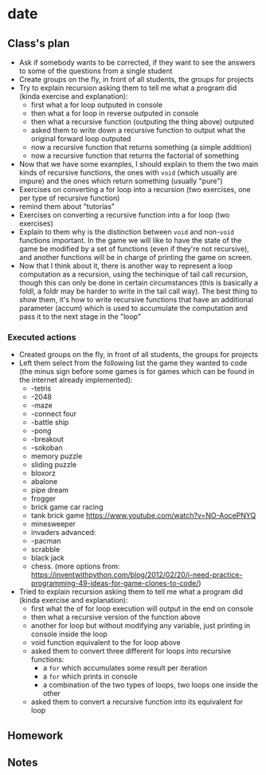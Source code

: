 # date #

## Class's plan ##
- Ask if somebody wants to be corrected, if they want to see the answers to some of the
  questions from a single student
- Create groups on the fly, in front of all students, the groups for projects
- Try to explain recursion asking them to tell me what a program did (kinda exercise and
  explanation):
  * first what a for loop outputed in console
  * then what a for loop in reverse outputed in console
  * then what a recursive function (outputing the thing above) outputed
  * asked them to write down a recursive function to output what the original forward loop
    outputed
  * now a recursive function that returns something (a simple addition)
  * now a recursive function that returns the factorial of something
- Now that we have some examples, I should explain to them the two main kinds of recursive
  functions, the ones with `void` (which usually are impure) and the ones which return
  something (usually "pure")
- Exercises on converting a for loop into a recursion (two exercises, one per type of
  recursive function)
- remind them about "tutorías"
- Exercises on converting a recursive function into a for loop (two exercises)
- Explain to them why is the distinction between `void` and non-`void` functions
  important. In the game we will like to have the state of the game be modified by a set
  of functions (even if they're not recursive), and another functions will be in charge of
  printing the game on screen.
- Now that I think about it, there is another way to represent a loop computation as a
  recursion, using the techinique of tail call recursion, though this can only be done in
  certain circumstances (this is basically a foldl, a foldr may be harder to write in the
  tail call way). The best thing to show them, it's how to write recursive functions that
  have an additional parameter (accum) which is used to accumulate the computation and
  pass it to the next stage in the "loop"

### Executed actions ##
- Created groups on the fly, in front of all students, the groups for projects
- Left them select from the following list the game they wanted to code (the minus sign
  before some games is for games which can be found in the internet already implemented):
  * -tetris
  * -2048
  * -maze
  * -connect four
  * -battle ship
  * -pong
  * -breakout
  * -sokoban
  * memory puzzle
  * sliding puzzle
  * bloxorz
  * abalone
  * pipe dream
  * frogger
  * brick game car racing
  * tank brick game https://www.youtube.com/watch?v=NO-AocePNYQ
  * minesweeper
  * invaders
  advanced:
  * -pacman
  * scrabble
  * black jack
  * chess.
  (more options from:
  <https://inventwithpython.com/blog/2012/02/20/i-need-practice-programming-49-ideas-for-game-clones-to-code/>)
- Tried to explain recursion asking them to tell me what a program did (kinda exercise and
  explanation):
  * first what the of for loop execution will output in the end on console
  * then what a recursive version of the function above
  * another for loop but without modifying any variable, just printing in console inside
    the loop
  * void function equivalent to the for loop above
  * asked them to convert three different for loops into recursive functions:
    - a `for` which accumulates some result per iteration
    - a `for` which prints in console
    - a combination of the two types of loops, two loops one inside the other
  * asked them to convert a recursive function into its equivalent for loop

## Homework ##

## Notes ##
